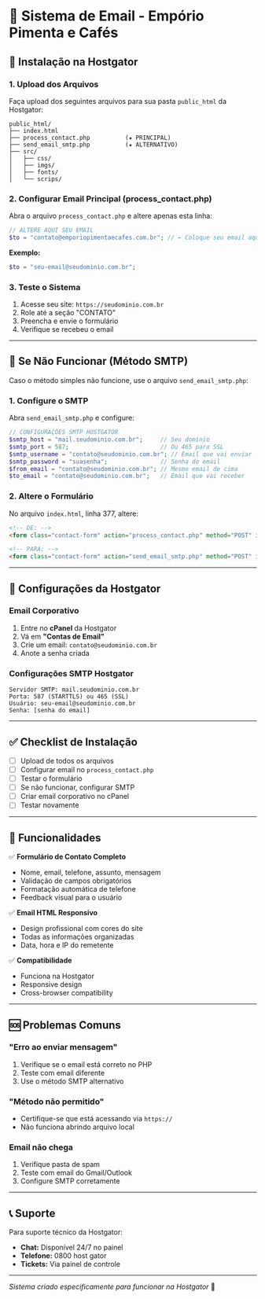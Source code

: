 # 📧 Sistema de Email - Empório Pimenta e Cafés

## 🚀 Instalação na Hostgator

### 1. Upload dos Arquivos
Faça upload dos seguintes arquivos para sua pasta `public_html` da Hostgator:

```
public_html/
├── index.html
├── process_contact.php          (★ PRINCIPAL)
├── send_email_smtp.php          (★ ALTERNATIVO)
├── src/
│   ├── css/
│   ├── imgs/
│   ├── fonts/
│   └── scrips/
```

### 2. Configurar Email Principal (process_contact.php)

Abra o arquivo `process_contact.php` e altere apenas esta linha:

```php
// ALTERE AQUI SEU EMAIL
$to = "contato@emporiopimentaecafes.com.br"; // ← Coloque seu email aqui
```

**Exemplo:**
```php
$to = "seu-email@seudominio.com.br";
```

### 3. Teste o Sistema

1. Acesse seu site: `https://seudominio.com.br`
2. Role até a seção "CONTATO" 
3. Preencha e envie o formulário
4. Verifique se recebeu o email

---

## 🔧 Se Não Funcionar (Método SMTP)

Caso o método simples não funcione, use o arquivo `send_email_smtp.php`:

### 1. Configure o SMTP
Abra `send_email_smtp.php` e configure:

```php
// CONFIGURAÇÕES SMTP HOSTGATOR
$smtp_host = "mail.seudominio.com.br";     // Seu domínio
$smtp_port = 587;                          // Ou 465 para SSL
$smtp_username = "contato@seudominio.com.br"; // Email que vai enviar
$smtp_password = "suasenha";               // Senha do email
$from_email = "contato@seudominio.com.br"; // Mesmo email de cima
$to_email = "contato@seudominio.com.br";   // Email que vai receber
```

### 2. Altere o Formulário
No arquivo `index.html`, linha 377, altere:

```html
<!-- DE: -->
<form class="contact-form" action="process_contact.php" method="POST" id="contactForm">

<!-- PARA: -->
<form class="contact-form" action="send_email_smtp.php" method="POST" id="contactForm">
```

---

## 📝 Configurações da Hostgator

### Email Corporativo
1. Entre no **cPanel** da Hostgator
2. Vá em **"Contas de Email"**
3. Crie um email: `contato@seudominio.com.br`
4. Anote a senha criada

### Configurações SMTP Hostgator
```
Servidor SMTP: mail.seudominio.com.br
Porta: 587 (STARTTLS) ou 465 (SSL)
Usuário: seu-email@seudominio.com.br
Senha: [senha do email]
```

---

## ✅ Checklist de Instalação

- [ ] Upload de todos os arquivos
- [ ] Configurar email no `process_contact.php`
- [ ] Testar o formulário
- [ ] Se não funcionar, configurar SMTP
- [ ] Criar email corporativo no cPanel
- [ ] Testar novamente

---

## 🎯 Funcionalidades

✅ **Formulário de Contato Completo**
- Nome, email, telefone, assunto, mensagem
- Validação de campos obrigatórios
- Formatação automática de telefone
- Feedback visual para o usuário

✅ **Email HTML Responsivo**
- Design profissional com cores do site
- Todas as informações organizadas
- Data, hora e IP do remetente

✅ **Compatibilidade**
- Funciona na Hostgator
- Responsive design
- Cross-browser compatibility

---

## 🆘 Problemas Comuns

### "Erro ao enviar mensagem"
1. Verifique se o email está correto no PHP
2. Teste com email diferente
3. Use o método SMTP alternativo

### "Método não permitido"
- Certifique-se que está acessando via `https://`
- Não funciona abrindo arquivo local

### Email não chega
1. Verifique pasta de spam
2. Teste com email do Gmail/Outlook
3. Configure SMTP corretamente

---

## 📞 Suporte

Para suporte técnico da Hostgator:
- **Chat:** Disponível 24/7 no painel
- **Telefone:** 0800 host gator
- **Tickets:** Via painel de controle

---

*Sistema criado especificamente para funcionar na Hostgator* 🚀